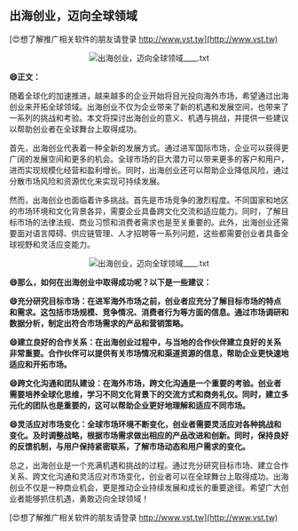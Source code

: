 ## **出海创业，迈向全球领域**

[😍想了解推广相关软件的朋友请登录 http://www.vst.tw](http://www.vst.tw)

 <center><img src="https://vst.tw/MP4/tuiguang/png/8.png" alt="出海创业，迈向全球领域____.txt"></center>

**😄正文：**

随着全球化的加速推进，越来越多的企业开始将目光投向海外市场，希望通过出海创业来开拓全球领域。出海创业不仅为企业带来了新的机遇和发展空间，也带来了一系列的挑战和考验。本文将探讨出海创业的意义、机遇与挑战，并提供一些建议以帮助创业者在全球舞台上取得成功。

首先，出海创业代表着一种全新的发展方式。通过进军国际市场，企业可以获得更广阔的发展空间和更多的机会。全球市场的巨大潜力可以带来更多的客户和用户，进而实现规模化经营和盈利增长。同时，出海创业还可以帮助企业降低风险，通过分散市场风险和资源优化来实现可持续发展。

然而，出海创业也面临着许多挑战。首先是市场竞争的激烈程度。不同国家和地区的市场环境和文化背景各异，需要企业具备跨文化交流和适应能力。同时，了解目标市场的法律法规、商业习惯和消费者需求也是至关重要的。此外，出海创业还需要面对语言障碍、供应链管理、人才招聘等一系列问题，这些都需要创业者具备全球视野和灵活应变能力。

 <center><img src="https://vst.tw/MP4/tuiguang/png/1.png" alt="出海创业，迈向全球领域____.txt"></center>

**😄那么，如何在出海创业中取得成功呢？以下是一些建议：**

**😄充分研究目标市场：在进军海外市场之前，创业者应充分了解目标市场的特点和需求。这包括市场规模、竞争情况、消费者行为等方面的信息。通过市场调研和数据分析，制定出符合市场需求的产品和营销策略。**

**😄建立良好的合作关系：在出海创业过程中，与当地的合作伙伴建立良好的关系非常重要。合作伙伴可以提供有关市场情况和渠道资源的信息，帮助企业更快速地适应和开拓市场。**

**😄跨文化沟通和团队建设：在海外市场，跨文化沟通是一个重要的考验。创业者需要培养全球化思维，学习不同文化背景下的交流方式和商务礼仪。同时，建立多元化的团队也是重要的，这可以帮助企业更好地理解和适应不同市场。**

**😄灵活应对市场变化：全球市场环境不断变化，创业者需要灵活应对各种挑战和变化。及时调整战略，根据市场需求做出相应的产品改进和创新。同时，保持良好的反馈机制，与用户保持紧密联系，了解市场动态和用户需求的变化。**

总之，出海创业是一个充满机遇和挑战的过程。通过充分研究目标市场、建立合作关系、跨文化沟通和灵活应对市场变化，创业者可以在全球舞台上取得成功。出海创业不仅是一种商业机会，更是推动企业持续发展和成长的重要途径。希望广大创业者能够抓住机遇，勇敢迈向全球领域！

[😍想了解推广相关软件的朋友请登录 http://www.vst.tw](http://www.vst.tw)



